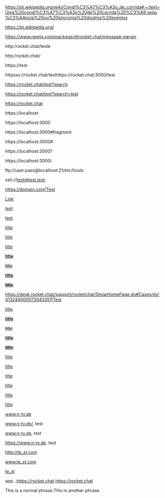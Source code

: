 https://pt.wikipedia.org/wiki/Condi%C3%A7%C3%A3o_de_corrida#:~:text=Uma%20condi%C3%A7%C3%A3o%20de%20corrida%20%C3%A9,sequ%C3%AAncia%20ou%20sincronia%20doutros%20eventos

https://pt.wikipedia.org/

https://www.npmjs.com/package/@rocket.chat/message-parser

http:/rocket.chat/teste

http:/rocket.chat/

https://test

httpsss://rocket.chat/testhttps://rocket.chat:3000/test

https://rocket.chat/test?search

https://rocket.chat/test?search=test

https://rocket.chat

https://localhost

https://localhost:3000

https://localhost:3000#fragment

https://localhost:3000#

https://localhost:3000?

https://localhost:3000/

ftp://user:pass@localhost:21/etc/hosts

ssh://test@test.test;

<https://domain.com|Test>

[Link](https://domain.com/link?a=%28node_filesystem_avail_bytes%29)

[](https://rocket.chat)

[ ](https://rocket.chat)

[ test](https://rocket.chat)

[ test ](https://rocket.chat)

[title](https://rocket.chat)

[title](http://localhost)

[title](http://localhost?testing=true)

[**title**](https://rocket.chat)

[~~title~~](https://rocket.chat)

[**title**](https://rocket.chat)

[****~~title~~****](https://rocket.chat)

<https://desk.rocket.chat/support/rocketchat/ShowHomePage.do#Cases/dv/413244000073043351|Test>

[title](https://desk.rocket.chat/support/rocketchat/ShowHomePage.do#Cases/dv/413244000073043351)

[**title**](https://desk.rocket.chat/support/rocketchat/ShowHomePage.do#Cases/dv/413244000073043351)

[~~title~~](https://desk.rocket.chat/support/rocketchat/ShowHomePage.do#Cases/dv/413244000073043351)

[**title**](https://desk.rocket.chat/support/rocketchat/ShowHomePage.do#Cases/dv/413244000073043351)

[****~~title~~****](https://desk.rocket.chat/support/rocketchat/ShowHomePage.do#Cases/dv/413244000073043351)

[title](https://desk.rocket.chat/support/rocketchat/ShowHomePage.do#Cases/dv/413244000073043351?query=test12-34)

[title](https://desk.rocket.chat/support/rocketchat/ShowHomePage.do?query=test12-34#Cases/dv/413244000073043351)

[title](https://desk.rocket.chat/support/rocketchat/ShowHomePage.do#Cases/dv/413244000073043351?query=test12-34&query2=abc123)

[title](https://desk.rocket.chat/support/rocketchat/ShowHomePage.do#Cases?query=test12-34&query2=abcd!e/dv/413244000073043351)

[title](https://desk.rocket.chat/support/rocketchat/ShowHomePage.do#Cases?query=test12-34&query2=abcd!e/dv/413244000073043351)

[title](https://desk.rocket.chat/support/rocketchat/ShowHomePage.do#Cases/dv/413244000073043351?query=test12-34&query2=abcd!~-._%2B+)

www.n-tv.de

www.n-tv.de/, test

www.n-tv.de, test

https://www.n-tv.de, test

http://te_st.com

www.te_st.com

[te_st](http://te_st.com)

app...https://rocket.chat https://rocket.chat

This is a normal phrase.This in another phrase.
